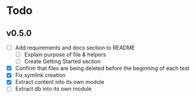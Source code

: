 # Todo

## v0.5.0

* [ ] Add requirements and docs section to README
  * [ ] Explain purpose of file & helpers
  * [ ] Create Getting Started section
* [x] Confirm that files are being deleted before the beginning of each test
* [x] Fix symlink creation
* [x] Extract content into its own module
* [ ] Extract db into its own module
